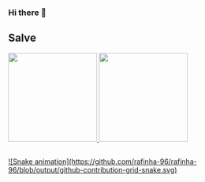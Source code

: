 ### Hi there 👋


## Salve 
 <div>
  <a href="https://github.com/rafinha-96">
  <img height="180em" src="https://github-readme-stats.vercel.app/api?username=rafinha-96&show_icons=true&theme=dracula&include_all_commits=true&count_private=true"/>
  <img height="180em" src="https://github-readme-stats.vercel.app/api/top-langs/?username=rafinha-96&layout=compact&langs_count=7&theme=dracula"/>
</div>
  
  ##
 
<div> 
  ![Snake animation](https://github.com/rafinha-96/rafinha-96/blob/output/github-contribution-grid-snake.svg)
 
</div>
